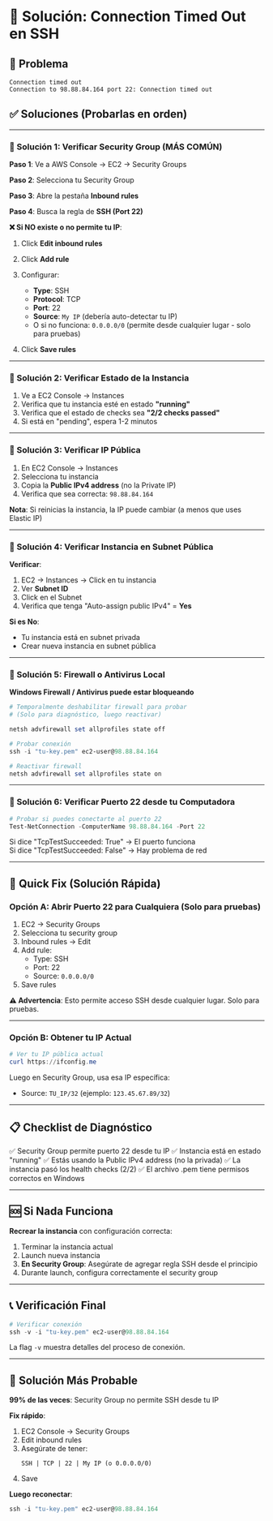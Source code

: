 # 🔧 Solución: Connection Timed Out en SSH

## 🚨 Problema
```
Connection timed out
Connection to 98.88.84.164 port 22: Connection timed out
```

## ✅ Soluciones (Probarlas en orden)

---

### 🔴 Solución 1: Verificar Security Group (MÁS COMÚN)

**Paso 1**: Ve a AWS Console → EC2 → Security Groups

**Paso 2**: Selecciona tu Security Group

**Paso 3**: Abre la pestaña **Inbound rules**

**Paso 4**: Busca la regla de **SSH (Port 22)**

**❌ Si NO existe o no permite tu IP**:

1. Click **Edit inbound rules**
2. Click **Add rule**
3. Configurar:
   - **Type**: SSH
   - **Protocol**: TCP
   - **Port**: 22
   - **Source**: `My IP` (debería auto-detectar tu IP)
   - O si no funciona: `0.0.0.0/0` (permite desde cualquier lugar - solo para pruebas)

4. Click **Save rules**

---

### 🔴 Solución 2: Verificar Estado de la Instancia

1. Ve a EC2 Console → Instances
2. Verifica que tu instancia esté en estado **"running"**
3. Verifica que el estado de checks sea **"2/2 checks passed"**
4. Si está en "pending", espera 1-2 minutos

---

### 🔴 Solución 3: Verificar IP Pública

1. En EC2 Console → Instances
2. Selecciona tu instancia
3. Copia la **Public IPv4 address** (no la Private IP)
4. Verifica que sea correcta: `98.88.84.164`

**Nota**: Si reinicias la instancia, la IP puede cambiar (a menos que uses Elastic IP)

---

### 🔴 Solución 4: Verificar Instancia en Subnet Pública

**Verificar**:
1. EC2 → Instances → Click en tu instancia
2. Ver **Subnet ID**
3. Click en el Subnet
4. Verifica que tenga "Auto-assign public IPv4" = **Yes**

**Si es No**:
- Tu instancia está en subnet privada
- Crear nueva instancia en subnet pública

---

### 🔴 Solución 5: Firewall o Antivirus Local

**Windows Firewall / Antivirus puede estar bloqueando**

```powershell
# Temporalmente deshabilitar firewall para probar
# (Solo para diagnóstico, luego reactivar)

netsh advfirewall set allprofiles state off

# Probar conexión
ssh -i "tu-key.pem" ec2-user@98.88.84.164

# Reactivar firewall
netsh advfirewall set allprofiles state on
```

---

### 🔴 Solución 6: Verificar Puerto 22 desde tu Computadora

```powershell
# Probar si puedes conectarte al puerto 22
Test-NetConnection -ComputerName 98.88.84.164 -Port 22
```

Si dice "TcpTestSucceeded: True" → El puerto funciona  
Si dice "TcpTestSucceeded: False" → Hay problema de red

---

## 🔧 Quick Fix (Solución Rápida)

### Opción A: Abrir Puerto 22 para Cualquiera (Solo para pruebas)

1. EC2 → Security Groups
2. Selecciona tu security group
3. Inbound rules → Edit
4. Add rule:
   - Type: SSH
   - Port: 22
   - Source: `0.0.0.0/0`
5. Save rules

**⚠️ Advertencia**: Esto permite acceso SSH desde cualquier lugar. Solo para pruebas.

---

### Opción B: Obtener tu IP Actual

```powershell
# Ver tu IP pública actual
curl https://ifconfig.me
```

Luego en Security Group, usa esa IP específica:
- Source: `TU_IP/32` (ejemplo: `123.45.67.89/32`)

---

## 📋 Checklist de Diagnóstico

✅ Security Group permite puerto 22 desde tu IP
✅ Instancia está en estado "running"
✅ Estás usando la Public IPv4 address (no la privada)
✅ La instancia pasó los health checks (2/2)
✅ El archivo .pem tiene permisos correctos en Windows

---

## 🆘 Si Nada Funciona

**Recrear la instancia** con configuración correcta:

1. Terminar la instancia actual
2. Launch nueva instancia
3. **En Security Group**: Asegúrate de agregar regla SSH desde el principio
4. Durante launch, configura correctamente el security group

---

## 📞 Verificación Final

```powershell
# Verificar conexión
ssh -v -i "tu-key.pem" ec2-user@98.88.84.164
```

La flag `-v` muestra detalles del proceso de conexión.

---

## 🎯 Solución Más Probable

**99% de las veces**: Security Group no permite SSH desde tu IP

**Fix rápido**:
1. EC2 Console → Security Groups
2. Edit inbound rules
3. Asegúrate de tener:
   ```
   SSH | TCP | 22 | My IP (o 0.0.0.0/0)
   ```
4. Save

**Luego reconectar**:
```powershell
ssh -i "tu-key.pem" ec2-user@98.88.84.164
```

